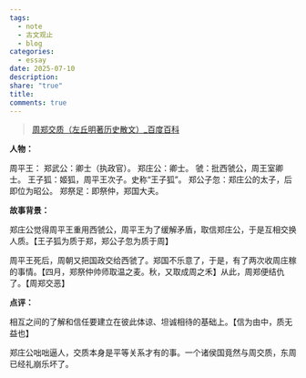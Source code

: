 ```yaml
---
tags:
  - note
  - 古文观止
  - blog
categories:
  - essay
date: 2025-07-10
description: 
share: "true"
title: 
comments: true
---
```

> [周郑交质（左丘明著历史散文）\_百度百科](https://baike.baidu.com/item/%E5%91%A8%E9%83%91%E4%BA%A4%E8%B4%A8/9002831?fromModule=lemma_inlink)

**人物：**

周平王：
郑武公：卿士（执政官）。
郑庄公：卿士。
虢：批西虢公，周王室卿士。
王子狐：姬狐，周平王次子。史称“王子狐”。
郑公子忽：郑庄公的太子，后即位为昭公。
郑祭足：即祭仲，郑国大夫。


**故事背景：**

郑庄公觉得周平王重用西虢公，周平王为了缓解矛盾，取信郑庄公，于是互相交换人质。【王子狐为质于郑，郑公子忽为质于周】

周平王死后，周朝又把国政交给西虢了。郑国不乐意了，于是，有了两次收周庄稼的事情。【四月，郑祭仲帅师取温之麦。秋，又取成周之禾】从此，周郑便结仇了。【周郑交恶】


**点评：**

相互之间的了解和信任要建立在彼此体谅、坦诚相待的基础上。【信为由中，质无益也】

郑庄公咄咄逼人，交质本身是平等关系才有的事。一个诸侯国竟然与周交质，东周已经礼崩乐坏了。

